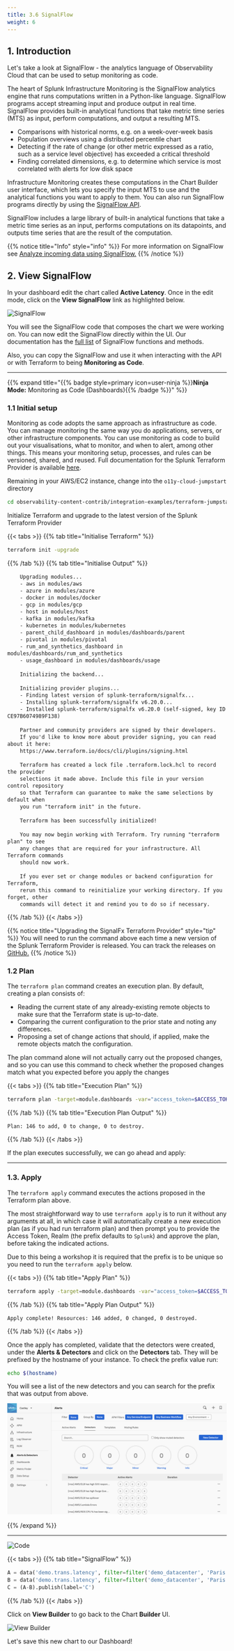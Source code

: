 ```yaml
---
title: 3.6 SignalFlow
weight: 6
---
```


## 1. Introduction

Let's take a look at SignalFlow - the analytics language of Observability Cloud that can be used to setup monitoring as code.

The heart of Splunk Infrastructure Monitoring is the SignalFlow analytics engine that runs computations written in a Python-like language. SignalFlow programs accept streaming input and produce output in real time. SignalFlow provides built-in analytical functions that take metric time series (MTS) as input, perform computations, and output a resulting MTS.

- Comparisons with historical norms, e.g. on a week-over-week basis
- Population overviews using a distributed percentile chart
- Detecting if the rate of change (or other metric expressed as a ratio, such as a service level objective) has exceeded a critical threshold
- Finding correlated dimensions, e.g. to determine which service is most correlated with alerts for low disk space

Infrastructure Monitoring creates these computations in the Chart Builder user interface, which lets you specify the input MTS to use and the analytical functions you want to apply to them. You can also run SignalFlow programs directly by using the [SignalFlow API](https://dev.splunk.com/observability/docs/).

SignalFlow includes a large library of built-in analytical functions that take a metric time series as an input, performs computations on its datapoints, and outputs time series that are the result of the computation.

{{% notice title="Info" style="info" %}}
For more information on SignalFlow see [Analyze incoming data using SignalFlow.](https://docs.splunk.com/Observability/infrastructure/analytics/signalflow.html)
{{% /notice %}}

## 2. View SignalFlow

In your dashboard edit the chart called **Active Latency**. Once in the edit mode, click on the **View SignalFlow** link as highlighted below.

![SignalFlow](../../images/view-signalflow.png)

You will see the SignalFlow code that composes the chart we were working on. You can now edit the SignalFlow directly within the UI. Our documentation has the [full list](https://dev.splunk.com/observability/docs/signalflow/function_method_list) of SignalFlow functions and methods.

Also, you can copy the SignalFlow and use it when interacting with the API or with Terraform to being **Monitoring as Code**.

---
{{% expand title="{{% badge style=primary icon=user-ninja %}}**Ninja Mode:** Monitoring as Code (Dashboards){{% /badge %}}" %}}

### 1.1 Initial setup

Monitoring as code adopts the same approach as infrastructure as code. You can manage monitoring the same way you do applications, servers, or other infrastructure components. You can use monitoring as code to build out your visualisations, what to monitor, and when to alert, among other things. This means your monitoring setup, processes, and rules can be versioned, shared, and reused. Full documentation for the Splunk Terraform Provider is available [here](https://registry.terraform.io/providers/splunk-terraform/signalfx/latest).

Remaining in your AWS/EC2 instance, change into the `o11y-cloud-jumpstart` directory

``` bash
cd observability-content-contrib/integration-examples/terraform-jumpstart
```

Initialize Terraform and upgrade to the latest version of the Splunk Terraform Provider

{{< tabs >}}
{{% tab title="Initialise Terraform" %}}

``` bash
terraform init -upgrade
```

{{% /tab %}}
{{% tab title="Initialise Output" %}}

``` text
    Upgrading modules...
    - aws in modules/aws
    - azure in modules/azure
    - docker in modules/docker
    - gcp in modules/gcp
    - host in modules/host
    - kafka in modules/kafka
    - kubernetes in modules/kubernetes
    - parent_child_dashboard in modules/dashboards/parent
    - pivotal in modules/pivotal
    - rum_and_synthetics_dashboard in modules/dashboards/rum_and_synthetics
    - usage_dashboard in modules/dashboards/usage

    Initializing the backend...

    Initializing provider plugins...
    - Finding latest version of splunk-terraform/signalfx...
    - Installing splunk-terraform/signalfx v6.20.0...
    - Installed splunk-terraform/signalfx v6.20.0 (self-signed, key ID CE97B6074989F138)

    Partner and community providers are signed by their developers.
    If you'd like to know more about provider signing, you can read about it here:
    https://www.terraform.io/docs/cli/plugins/signing.html

    Terraform has created a lock file .terraform.lock.hcl to record the provider
    selections it made above. Include this file in your version control repository
    so that Terraform can guarantee to make the same selections by default when
    you run "terraform init" in the future.

    Terraform has been successfully initialized!

    You may now begin working with Terraform. Try running "terraform plan" to see
    any changes that are required for your infrastructure. All Terraform commands
    should now work.

    If you ever set or change modules or backend configuration for Terraform,
    rerun this command to reinitialize your working directory. If you forget, other
    commands will detect it and remind you to do so if necessary.
```

{{% /tab %}}
{{< /tabs >}}

{{% notice title="Upgrading the SignalFx Terraform Provider" style="tip" %}}
You will need to run the command above each time a new version of the Splunk Terraform Provider is released. You can track the releases on [GitHub.](https://github.com/splunk-terraform/terraform-provider-signalfx/releases)
{{% /notice %}}

### 1.2 Plan

The `terraform plan` command creates an execution plan. By default, creating a plan consists of:

- Reading the current state of any already-existing remote objects to make sure that the Terraform state is up-to-date.
- Comparing the current configuration to the prior state and noting any differences.
- Proposing a set of change actions that should, if applied, make the remote objects match the configuration.

The plan command alone will not actually carry out the proposed changes, and so you can use this command to check whether the proposed changes match what you expected before you apply the changes

{{< tabs >}}
{{% tab title="Execution Plan" %}}

```bash
terraform plan -target=module.dashboards -var="access_token=$ACCESS_TOKEN" -var="realm=$REALM" -var="o11y_prefix=[$(hostname)]"
```

{{% /tab %}}
{{% tab title="Execution Plan Output" %}}

``` text
Plan: 146 to add, 0 to change, 0 to destroy.
```

{{% /tab %}}
{{< /tabs >}}

If the plan executes successfully, we can go ahead and apply:

---

### 1.3. Apply

The `terraform apply` command executes the actions proposed in the Terraform plan above.

The most straightforward way to use `terraform apply` is to run it without any arguments at all, in which case it will automatically create a new execution plan (as if you had run terraform plan) and then prompt you to provide the Access Token, Realm (the prefix defaults to `Splunk`) and approve the plan, before taking the indicated actions.

Due to this being a workshop it is required that the prefix is to be unique so you need to run the `terraform apply` below.

{{< tabs >}}
{{% tab title="Apply Plan" %}}

``` bash
terraform apply -target=module.dashboards -var="access_token=$ACCESS_TOKEN" -var="realm=$REALM" -var="o11y_prefix=[$(hostname)]"
```

{{% /tab %}}
{{% tab title="Apply Plan Output" %}}

``` text
Apply complete! Resources: 146 added, 0 changed, 0 destroyed.
```

{{% /tab %}}
{{< /tabs >}}

Once the apply has completed, validate that the detectors were created, under the **Alerts & Detectors** and click on the **Detectors** tab. They will be prefixed by the hostname of your instance. To check the prefix value run:

``` bash
echo $(hostname)
```

 You will see a list of the new detectors and you can search for the prefix that was output from above.

![Detectors](../images/detectors.png)

{{% /expand %}}

---

![Code](../../images/show-signalflow.png)

{{< tabs >}}
{{% tab title="SignalFlow" %}}

```python
A = data('demo.trans.latency', filter=filter('demo_datacenter', 'Paris')).percentile(pct=95).publish(label='A', enable=False)
B = data('demo.trans.latency', filter=filter('demo_datacenter', 'Paris')).percentile(pct=95).timeshift('1w').publish(label='B', enable=False)
C = (A-B).publish(label='C')
```

{{% /tab %}}
{{< /tabs >}}

Click on **View Builder** to go back to the Chart **Builder** UI.

![View Builder](../../images/view-builder.png)

Let's save this new chart to our Dashboard!
